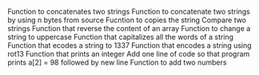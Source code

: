 Function to concatenates two strings
Function to concatenate two strings by using n bytes from source
Fucntion to copies the string
Compare two strings
Function that reverse the content of an array
Function to change a string to uppercase
Function that capitalizes all the words of a string
Function that ecodes a string to 1337
Function that encodes a string using rot13
Function that prints an integer
Add one line of code so that program prints a[2] = 98 followed by new line
Function to add two numbers

